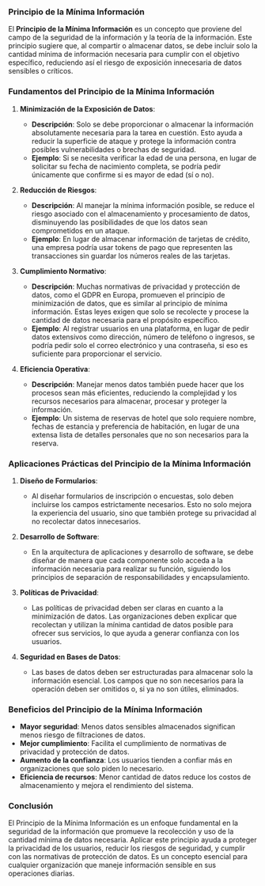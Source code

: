 ### **Principio de la Mínima Información**

El **Principio de la Mínima Información** es un concepto que proviene del campo de la seguridad de la información y la teoría de la información. Este principio sugiere que, al compartir o almacenar datos, se debe incluir solo la cantidad mínima de información necesaria para cumplir con el objetivo específico, reduciendo así el riesgo de exposición innecesaria de datos sensibles o críticos.

### **Fundamentos del Principio de la Mínima Información**

1. **Minimización de la Exposición de Datos**:
   - **Descripción**: Solo se debe proporcionar o almacenar la información absolutamente necesaria para la tarea en cuestión. Esto ayuda a reducir la superficie de ataque y protege la información contra posibles vulnerabilidades o brechas de seguridad.
   - **Ejemplo**: Si se necesita verificar la edad de una persona, en lugar de solicitar su fecha de nacimiento completa, se podría pedir únicamente que confirme si es mayor de edad (sí o no).

2. **Reducción de Riesgos**:
   - **Descripción**: Al manejar la mínima información posible, se reduce el riesgo asociado con el almacenamiento y procesamiento de datos, disminuyendo las posibilidades de que los datos sean comprometidos en un ataque.
   - **Ejemplo**: En lugar de almacenar información de tarjetas de crédito, una empresa podría usar tokens de pago que representen las transacciones sin guardar los números reales de las tarjetas.

3. **Cumplimiento Normativo**:
   - **Descripción**: Muchas normativas de privacidad y protección de datos, como el GDPR en Europa, promueven el principio de minimización de datos, que es similar al principio de mínima información. Estas leyes exigen que solo se recolecte y procese la cantidad de datos necesaria para el propósito específico.
   - **Ejemplo**: Al registrar usuarios en una plataforma, en lugar de pedir datos extensivos como dirección, número de teléfono o ingresos, se podría pedir solo el correo electrónico y una contraseña, si eso es suficiente para proporcionar el servicio.

4. **Eficiencia Operativa**:
   - **Descripción**: Manejar menos datos también puede hacer que los procesos sean más eficientes, reduciendo la complejidad y los recursos necesarios para almacenar, procesar y proteger la información.
   - **Ejemplo**: Un sistema de reservas de hotel que solo requiere nombre, fechas de estancia y preferencia de habitación, en lugar de una extensa lista de detalles personales que no son necesarios para la reserva.

### **Aplicaciones Prácticas del Principio de la Mínima Información**

1. **Diseño de Formularios**:
   - Al diseñar formularios de inscripción o encuestas, solo deben incluirse los campos estrictamente necesarios. Esto no solo mejora la experiencia del usuario, sino que también protege su privacidad al no recolectar datos innecesarios.

2. **Desarrollo de Software**:
   - En la arquitectura de aplicaciones y desarrollo de software, se debe diseñar de manera que cada componente solo acceda a la información necesaria para realizar su función, siguiendo los principios de separación de responsabilidades y encapsulamiento.

3. **Políticas de Privacidad**:
   - Las políticas de privacidad deben ser claras en cuanto a la minimización de datos. Las organizaciones deben explicar que recolectan y utilizan la mínima cantidad de datos posible para ofrecer sus servicios, lo que ayuda a generar confianza con los usuarios.

4. **Seguridad en Bases de Datos**:
   - Las bases de datos deben ser estructuradas para almacenar solo la información esencial. Los campos que no son necesarios para la operación deben ser omitidos o, si ya no son útiles, eliminados.

### **Beneficios del Principio de la Mínima Información**

- **Mayor seguridad**: Menos datos sensibles almacenados significan menos riesgo de filtraciones de datos.
- **Mejor cumplimiento**: Facilita el cumplimiento de normativas de privacidad y protección de datos.
- **Aumento de la confianza**: Los usuarios tienden a confiar más en organizaciones que solo piden lo necesario.
- **Eficiencia de recursos**: Menor cantidad de datos reduce los costos de almacenamiento y mejora el rendimiento del sistema.

### **Conclusión**

El Principio de la Mínima Información es un enfoque fundamental en la seguridad de la información que promueve la recolección y uso de la cantidad mínima de datos necesaria. Aplicar este principio ayuda a proteger la privacidad de los usuarios, reducir los riesgos de seguridad, y cumplir con las normativas de protección de datos. Es un concepto esencial para cualquier organización que maneje información sensible en sus operaciones diarias.